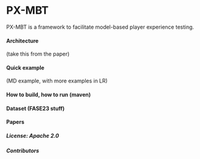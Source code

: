 # PX-MBT

PX-MBT is a framework to facilitate model-based player experience testing.

#### Architecture

(take this from the paper)

#### Quick example

(MD example, with more examples in LR)

#### How to build, how to run (maven)

#### Dataset (FASE23 stuff)

#### Papers

##### License: Apache 2.0

##### Contributors
